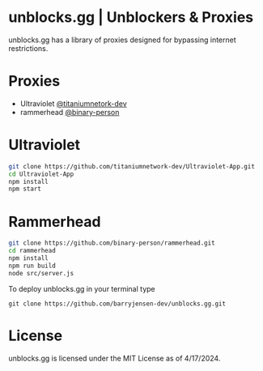 # unblocks.gg | Unblockers & Proxies

unblocks.gg has a library of proxies designed for bypassing internet restrictions.

# Proxies

- Ultraviolet [@titaniumnetork-dev](https://github.com/titaniumnetwork-dev/Ultraviolet-App)
- rammerhead [@binary-person](https://github.com/binary-person/rammerhead)

# Ultraviolet

```sh
git clone https://github.com/titaniumnetwork-dev/Ultraviolet-App.git
cd Ultraviolet-App
npm install
npm start

```

# Rammerhead

```sh
git clone https://github.com/binary-person/rammerhead.git
cd rammerhead
npm install
npm run build
node src/server.js

```

To deploy unblocks.gg in your terminal type

`git clone https://github.com/barryjensen-dev/unblocks.gg.git`


# License

unblocks.gg is licensed under the MIT License as of 4/17/2024.
